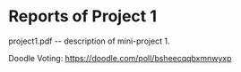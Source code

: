 # Reports of Project 1

project1.pdf -- description of mini-project 1.

Doodle Voting: https://doodle.com/poll/bsheecqqbxmnwyxp
